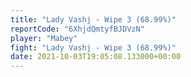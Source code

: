 ```yaml
---
title: "Lady Vashj - Wipe 3 (68.99%)"
reportCode: "6XhjdQmtyfBJDVzN"
player: "Mabey"
fight: "Lady Vashj - Wipe 3 (68.99%)"
date: 2021-10-03T19:05:08.133000+00:00
---
```

